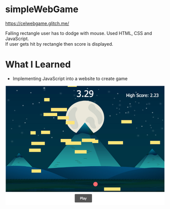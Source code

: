 # simpleWebGame
https://celwebgame.glitch.me/ 

Falling rectangle user has to dodge with mouse. Used HTML, CSS and JavaScript.  
If user gets hit by rectangle then score is displayed.  

# What I Learned

* Implementing JavaScript into a website to create game

![](webGame.png)

